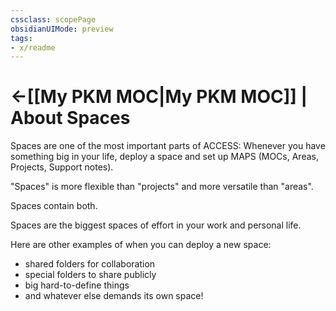 ```yaml
---
cssclass: scopePage
obsidianUIMode: preview
tags:
- x/readme
---
```

# <-[[My PKM MOC|My PKM MOC]] | About Spaces
Spaces are one of the most important parts of ACCESS:  Whenever you have something big in your life, deploy a space and set up MAPS (MOCs, Areas, Projects, Support notes).

"Spaces" is more flexible than "projects" and more versatile than "areas".

Spaces contain both. 

Spaces are the biggest spaces of effort in your work and personal life. 

Here are other examples of when you can deploy a new space:

- shared folders for collaboration
- special folders to share publicly
- big hard-to-define things
- and whatever else demands its own space!